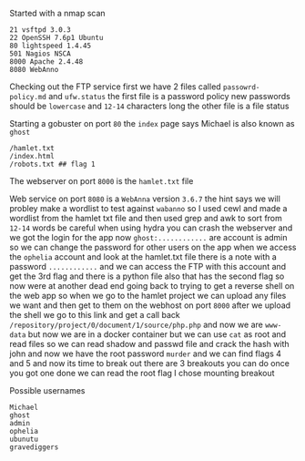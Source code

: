 Started with a nmap scan
```
21 vsftpd 3.0.3
22 OpenSSH 7.6p1 Ubuntu
80 lightspeed 1.4.45
501 Nagios NSCA
8000 Apache 2.4.48
8080 WebAnno 
```
Checking out the FTP service first we have 2 files called `passowrd-policy.md` and `ufw.status` the first file is a password policy new passwords should be `lowercase` and `12-14` characters long the other file is a file status 

Starting a gobuster on port `80` the `index` page says Michael is also known as `ghost`
```
/hamlet.txt
/index.html
/robots.txt ## flag 1
```

The webserver on port `8000` is the `hamlet.txt` file 
 
Web service on port `8080` is a `WebAnna` version `3.6.7` the hint says we will probley make a wordlist to test against `wabanno` so I used cewl and made a wordlist from the hamlet txt file and then used grep and awk to sort from `12-14` words be careful when using hydra you can crash the webserver and we got the login for the app now `ghost:............` are account is admin so we can change the password for other users on the app when we access the `ophelia` account and look at the hamlet.txt file there is a note with a password `............` and we can access the FTP with this account and get the 3rd flag and there is a python file also that has the second flag so now were at another dead end going back to trying to get a reverse shell on the web app so when we go to the hamlet project we can upload any files we want and then get to them on the webhost on port `8000` after we upload the shell we go to this link and get a call back `/repository/project/0/document/1/source/php.php` and now we are `www-data` but now we are in a docker container but we can use `cat` as root and read files so we can read shadow and passwd file and crack the hash with john and now we have the root password `murder` and we can find flags 4 and 5 and now its time to break out there are 3 breakouts you can do once you got one done we can read the root flag I chose mounting breakout 

Possible usernames
```
Michael
ghost
admin
ophelia
ubunutu
gravediggers
```
